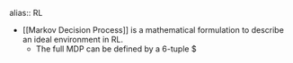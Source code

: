 alias:: RL

- [[Markov Decision Process]] is a mathematical formulation to describe an ideal environment in RL.
	- The full MDP can be defined by a 6-tuple $